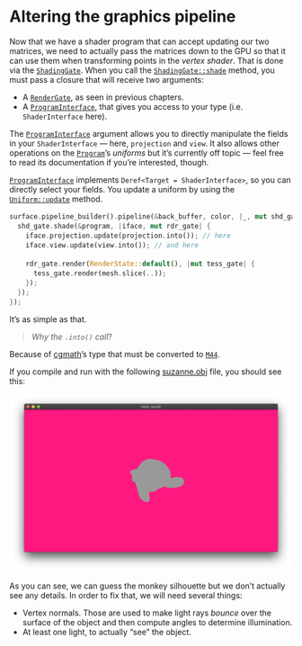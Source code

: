 # Altering the graphics pipeline

Now that we have a shader program that can accept updating our two matrices, we need to actually
pass the matrices down to the GPU so that it can use them when transforming points in the _vertex
shader_. That is done via the [`ShadingGate`]. When you call the [`ShadingGate::shade`] method,
you must pass a closure that will receive two arguments:

- A [`RenderGate`], as seen in previous chapters.
- A [`ProgramInterface`], that gives you access to your type (i.e. `ShaderInterface` here).

The [`ProgramInterface`] argument allows you to directly manipulate the fields in your
`ShaderInterface` — here, `projection` and `view`. It also allows other operations on the
[`Program`]’s _uniforms_ but it’s currently off topic — feel free to read its documentation if
you’re interested, though.

[`ProgramInterface`] implements `Deref<Target = ShaderInterface>`, so you can directly select your
fields. You update a uniform by using the [`Uniform::update`] method.

```rust
surface.pipeline_builder().pipeline(&back_buffer, color, |_, mut shd_gate| {
  shd_gate.shade(&program, |iface, mut rdr_gate| {
    iface.projection.update(projection.into()); // here
    iface.view.update(view.into()); // and here

    rdr_gate.render(RenderState::default(), |mut tess_gate| {
      tess_gate.render(mesh.slice(..));
    });
  });
});
```

It’s as simple as that.

> _Why the `.into()` call_?

Because of [cgmath]’s type that must be converted to [`M44`].

If you compile and run with the following
[suzanne.obj](https://phaazon.net/media/uploads/suzanne.obj) file, you should see this:

![](imgs/suzanne_flat.png)

As you can see, we can guess the monkey silhouette but we don’t actually see any details. In order
to fix that, we will need several things:

- Vertex normals. Those are used to make light rays _bounce_ over the surface of the object and then
  compute angles to determine illumination.
- At least one light, to actually “see” the object.

[luminance]: https://crates.io/crates/luminance
[luminance-derive]: https://crates.io/crates/luminance-derive
[`Vertex`]: https://docs.rs/luminance/latest/luminance/vertex/trait.Vertex.html
[`Semantics`]: https://docs.rs/luminance/latest/luminance/vertex/trait.Semantics.html
[`Tess`]: https://docs.rs/luminance/latest/luminance/tess/struct.Tess.html
[`TessBuilder`]: https://docs.rs/luminance/latest/luminance/tess/struct.TessBuilder.html
[`Mode`]: https://docs.rs/luminance/latest/luminance/tess/enum.Mode.html
[`Pipeline`]: https://docs.rs/luminance/latest/luminance/pipeline/struct.Pipeline.html
[`ShadingGate`]: https://docs.rs/luminance/latest/luminance/pipeline/struct.ShadingGate.html
[`ShadingGate::shade`]: https://docs.rs/luminance/latest/luminance/pipeline/struct.ShadingGate.html#method.shade
[`VertexShader`]: https://docs.rs/luminance/latest/luminance/shader/stage/enum.Type.html#variant.VertexShader
[`FragmentShader`]: https://docs.rs/luminance/latest/luminance/shader/stage/enum.Type.html#variant.FragmentShader
[`Program`]: https://docs.rs/luminance/latest/luminance/shader/program/struct.Program.html
[`RenderGate`]: https://docs.rs/luminance/latest/luminance/pipeline/struct.RenderGate.html
[`TessGate`]: https://docs.rs/luminance/latest/luminance/pipeline/struct.TessGate.html
[Wavefront .obj]: https://en.wikipedia.org/wiki/Wavefront_.obj_file
[wavefront_obj]: https://crates.io/crates/wavefront_obj
[cgmath]: https://crates.io/crates/cgmath
[linear algebra]: https://en.wikipedia.org/wiki/Linear_algebra
[shearing]: https://en.wikipedia.org/wiki/Shear_matrix
[normalized]: http://mathworld.wolfram.com/NormalizedVector.html
[right-handed system]: https://en.wikipedia.org/wiki/Right-hand_rule
[uniform interfaces]: https://docs.rs/luminance/latest/luminance/shader/program/trait.UniformInterface.html
[`Uniform`]: https://docs.rs/luminance/latest/luminance/shader/program/struct.Uniform.html
[`Uniform::update`]: https://docs.rs/luminance/latest/luminance/shader/program/struct.Uniform.html#method.update
[`UniformInterface`]: https://docs.rs/luminance/latest/luminance/shader/program/trait.UniformInterface.html
[contravariant]: https://en.wikipedia.org/wiki/Functor#Covariance_and_contravariance
[`ProgramInterface`]: https://docs.rs/luminance/latest/luminance/shader/program/struct.ProgramInterface.html
[`M44`]: https://docs.rs/luminance/latest/luminance/linear/type.M44.html
[Phong]: https://en.wikipedia.org/wiki/Phong_shading
[try-guard]: https://crates.io/crates/try-guard

